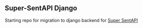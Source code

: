 ## Super-SentAPI Django

Starting repo for migration to django backend for [Super SentAPI](https://github.com/nickesparza/sentai-api-client)